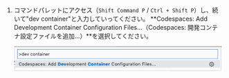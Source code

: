 1. コマンドパレットにアクセス（`Shift Command P` / `Ctrl + Shift P`）し、続いて"dev container"と入力していってください。 **Codespaces: Add Development Container Configuration Files...（Codespaces: 開発コンテナ設定ファイルを追加...）**を選択してください。

   ![コマンドパレットの"Codespaces: 開発コンテナ設定ファイルを追加..."](/assets/images/help/codespaces/add-prebuilt-container-command.png)
